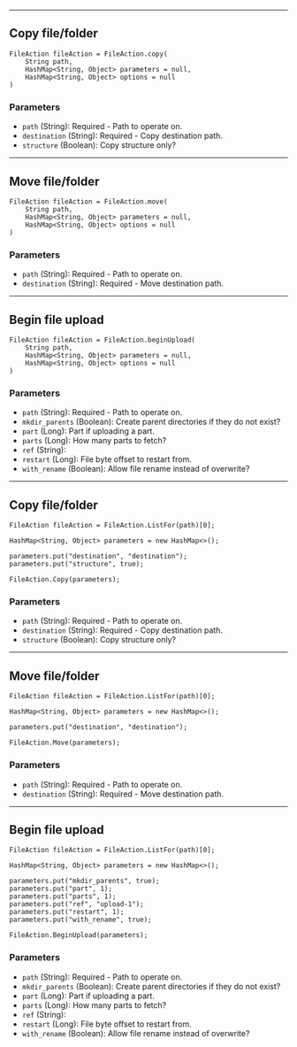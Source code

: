 

---

## Copy file/folder

```
FileAction fileAction = FileAction.copy(
    String path, 
    HashMap<String, Object> parameters = null,
    HashMap<String, Object> options = null
)
```

### Parameters

* `path` (String): Required - Path to operate on.
* `destination` (String): Required - Copy destination path.
* `structure` (Boolean): Copy structure only?


---

## Move file/folder

```
FileAction fileAction = FileAction.move(
    String path, 
    HashMap<String, Object> parameters = null,
    HashMap<String, Object> options = null
)
```

### Parameters

* `path` (String): Required - Path to operate on.
* `destination` (String): Required - Move destination path.


---

## Begin file upload

```
FileAction fileAction = FileAction.beginUpload(
    String path, 
    HashMap<String, Object> parameters = null,
    HashMap<String, Object> options = null
)
```

### Parameters

* `path` (String): Required - Path to operate on.
* `mkdir_parents` (Boolean): Create parent directories if they do not exist?
* `part` (Long): Part if uploading a part.
* `parts` (Long): How many parts to fetch?
* `ref` (String): 
* `restart` (Long): File byte offset to restart from.
* `with_rename` (Boolean): Allow file rename instead of overwrite?


---

## Copy file/folder

```
FileAction fileAction = FileAction.ListFor(path)[0];

HashMap<String, Object> parameters = new HashMap<>();

parameters.put("destination", "destination");
parameters.put("structure", true);

FileAction.Copy(parameters);
```

### Parameters

* `path` (String): Required - Path to operate on.
* `destination` (String): Required - Copy destination path.
* `structure` (Boolean): Copy structure only?


---

## Move file/folder

```
FileAction fileAction = FileAction.ListFor(path)[0];

HashMap<String, Object> parameters = new HashMap<>();

parameters.put("destination", "destination");

FileAction.Move(parameters);
```

### Parameters

* `path` (String): Required - Path to operate on.
* `destination` (String): Required - Move destination path.


---

## Begin file upload

```
FileAction fileAction = FileAction.ListFor(path)[0];

HashMap<String, Object> parameters = new HashMap<>();

parameters.put("mkdir_parents", true);
parameters.put("part", 1);
parameters.put("parts", 1);
parameters.put("ref", "upload-1");
parameters.put("restart", 1);
parameters.put("with_rename", true);

FileAction.BeginUpload(parameters);
```

### Parameters

* `path` (String): Required - Path to operate on.
* `mkdir_parents` (Boolean): Create parent directories if they do not exist?
* `part` (Long): Part if uploading a part.
* `parts` (Long): How many parts to fetch?
* `ref` (String): 
* `restart` (Long): File byte offset to restart from.
* `with_rename` (Boolean): Allow file rename instead of overwrite?
